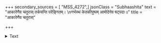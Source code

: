 +++
secondary_sources = [ "MSS_4272",]
jsonClass = "Subhaashita"
text = "आकारेणैव चतुरास् तर्कयन्ति परेङ्गितम्।  \nगर्भस्थं केतकीपुष्पम् आमोदेनेव षट्पदाः॥"
title = "आकारेणैव चतुरास्"

+++

<details><summary>Text</summary>

आकारेणैव चतुरास् तर्कयन्ति परेङ्गितम्।  
गर्भस्थं केतकीपुष्पम् आमोदेनेव षट्पदाः॥
</details>
